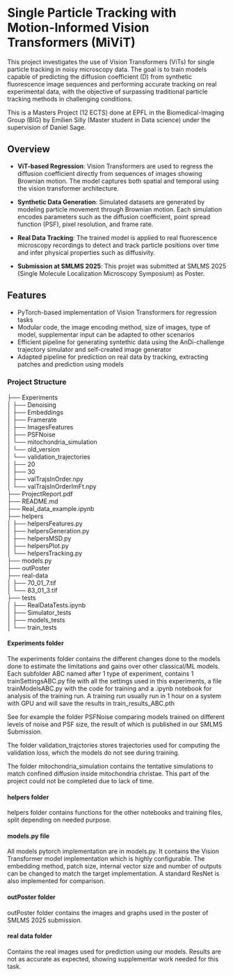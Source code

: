 # Single Particle Tracking with Motion-Informed Vision Transformers (MiViT) 

This project investigates the use of Vision Transformers (ViTs) for single particle tracking in noisy microscopy data. The goal is to train models capable of predicting the diffusion coefficient (D) from synthetic fluorescence image sequences and performing accurate tracking on real experimental data, with the objective of surpassing traditional particle tracking methods in challenging conditions.

This is a Masters Project (12 ECTS) done at EPFL in the Biomedical-Imaging Group (BIG) by Emilien Silly (Master student in Data science) under the supervision of Daniel Sage.

## Overview

- **ViT-based Regression**: Vision Transformers are used to regress the diffusion coefficient directly from sequences of images showing Brownian motion. The model captures both spatial and temporal using the vision transformer architecture.

- **Synthetic Data Generation**: Simulated datasets are generated by modeling particle movement through Brownian motion. Each simulation encodes parameters such as the diffusion coefficient, point spread function (PSF), pixel resolution, and frame rate.

- **Real Data Tracking**: The trained model is applied to real fluorescence microscopy recordings to detect and track particle positions over time and infer physical properties such as diffusivity.

- **Submission at SMLMS 2025**: This projet was submitted at SMLMS 2025 (Single Molecule Localization Microscopy Symposium)
as Poster.


## Features

- PyTorch-based implementation of Vision Transformers for regression tasks
- Modular code, the image encoding method, size of images, type of model, supplementar input can be adapted to other scenarios 
- Efficient pipeline for generating syntethic data using the AnDi-challenge trajectory simulator and self-created image generator
- Adapted pipeline for prediction on real data by tracking, extracting patches and prediction using models


### Project Structure

├── Experiments  
│   ├── Denoising  
│   ├── Embeddings  
│   ├── Framerate  
│   ├── ImagesFeatures  
│   ├── PSFNoise  
│   └── mitochondria_simulation  
│       └── old_version  
│   └── validation_trajectories  
│       ├── 20  
│       ├── 30  
│       ├── valTrajsInOrder.npy  
│       └── valTrajsInOrderImFt.npy  
├── ProjectReport.pdf  
├── README.md  
├── Real_data_example.ipynb  
├── helpers  
│   ├── helpersFeatures.py  
│   ├── helpersGeneration.py  
│   ├── helpersMSD.py  
│   ├── helpersPlot.py  
│   └── helpersTracking.py  
├── models.py  
├── outPoster  
├── real-data  
│   ├── 70_01_7.tif  
│   └── 83_01_3.tif  
├── tests  
│   ├── RealDataTests.ipynb  
│   ├── Simulator_tests  
│   ├── models_tests  
│   └── train_tests  



#### Experiments folder
The experiments folder contains the different changes done to the models done to estimate the limitations and gains over other classical/ML models. 
Each subfolder ABC named after 1 type of experiment, contains 1 trainSettingsABC.py file with all the settings used in this experiments, a file trainModelsABC.py with the code for training and a .ipynb notebook for analysis of the training run. A training run usually run in 1 hour on a system with GPU and will save the results in train_results_ABC.pth

See for example the folder PSFNoise comparing models trained on different levels of noise and PSF size, the result of which is published in our SMLMS Submission.

The folder validation_trajctories stores trajectories used for computing the validation loss, which the models do not see during training. 

The folder mitochondria_simulation contains the tentative simulations to match confined diffusion inside mitochondria christae. This part of the project could not be completed due to lack of time.

#### helpers folder
helpers folder contains functions for the other notebooks and training files, split depending on needed purpose.


#### models.py file
All models pytorch implementation are in models.py. It contains the Vision Transformer model implementation which is highly configurable. The embedding method, patch size, internal vector size and number of outputs can be changed to match the target implementation. A standard ResNet is also implemented for comparison. 

#### outPoster folder
outPoster folder contains the images and graphs used in the poster of SMLMS 2025 submission.  

#### real data folder
Contains the real images used for prediction using our models. Results are not as accurate as expected, showing supplementar work needed for this task.


